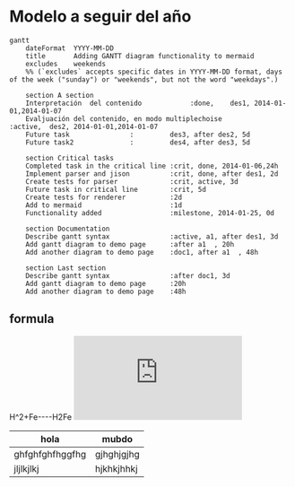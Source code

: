 # Modelo a seguir del año

```mermaid
gantt
    dateFormat  YYYY-MM-DD
    title       Adding GANTT diagram functionality to mermaid
    excludes    weekends
    %% (`excludes` accepts specific dates in YYYY-MM-DD format, days of the week ("sunday") or "weekends", but not the word "weekdays".)

    section A section
    Interpretación  del contenido            :done,    des1, 2014-01-01,2014-01-07
    Evaljuación del contenido, en modo multiplechoise               :active,  des2, 2014-01-01,2014-01-07
    Future task               :         des3, after des2, 5d
    Future task2              :         des4, after des3, 5d

    section Critical tasks
    Completed task in the critical line :crit, done, 2014-01-06,24h
    Implement parser and jison          :crit, done, after des1, 2d
    Create tests for parser             :crit, active, 3d
    Future task in critical line        :crit, 5d
    Create tests for renderer           :2d
    Add to mermaid                      :1d
    Functionality added                 :milestone, 2014-01-25, 0d

    section Documentation
    Describe gantt syntax               :active, a1, after des1, 3d
    Add gantt diagram to demo page      :after a1  , 20h
    Add another diagram to demo page    :doc1, after a1  , 48h

    section Last section
    Describe gantt syntax               :after doc1, 3d
    Add gantt diagram to demo page      :20h
    Add another diagram to demo page    :48h
```

## formula
H^2+Fe----H2Fe
![](https://latex.codecogs.com/gif.latex?%5Cce%7BFe%5E4&plus;%7D%20&plus;%20%5Cce%7BH%7D%20%5Clongrightarrow%20%5Cce%7BH4Fe%7D%20%5C%5C)

| hola | mubdo |
| ---- | ----- |
| ghfghfghfhggfhg | gjhghjgjhg |
| jljlkjlkj | hjkhkjhhkj |